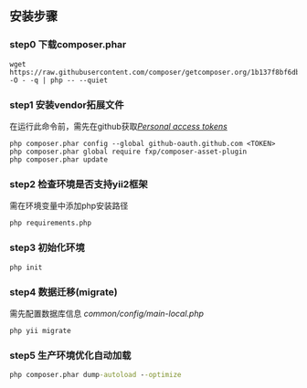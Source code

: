 ## 安装步骤

### step0 下载composer.phar
```
wget https://raw.githubusercontent.com/composer/getcomposer.org/1b137f8bf6db3e79a38a5bc45324414a6b1f9df2/web/installer -O - -q | php -- --quiet
```

### step1 安装vendor拓展文件
在运行此命令前，需先在github获取[*Personal access tokens*](https://github.com/settings/tokens)
```
php composer.phar config --global github-oauth.github.com <TOKEN>
php composer.phar global require fxp/composer-asset-plugin
php composer.phar update
```
### step2 检查环境是否支持yii2框架
需在环境变量中添加php安装路径
```
php requirements.php
```
### step3 初始化环境
```
php init
```
### step4 数据迁移(migrate)
需先配置数据库信息 *common/config/main-local.php*
```
php yii migrate
```
### step5 生产环境优化自动加载
```cmd
php composer.phar dump-autoload --optimize
```